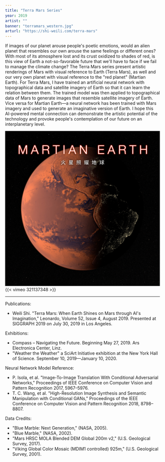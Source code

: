 ```yaml
---
title: "Terra Mars Series"
year: 2019
artist: ""
banner: "terramars_western.jpg"
arturl: "https://shi-weili.com/terra-mars"
---
```



If images of our planet arouse people's poetic emotions, would an alien planet that resembles our own arouse the same feelings or different ones? With most of its atmosphere lost and its crust oxidized to shades of red, is this view of Earth a not-so-favorable future that we'll have to face if we fail to manage the climate change? The Terra Mars series present artistic renderings of Mars with visual reference to Earth (Terra Mars), as well and our very own planet with visual reference to the "red planet" (Martian Earth). For Terra Mars, I have trained an artificial neural network with topographical data and satellite imagery of Earth so that it can learn the relation between them. The trained model was then applied to topographical data of Mars to generate images that resemble satellite imagery of Earth. Vice versa for Martian Earth—a neural network has been trained with Mars imagery and used to generate an imaginative version of Earth.  I hope this AI-powered mental connection can demonstrate the artistic potential of the technology and provoke people's contemplation of our future on an interplanetary level.

![Terra Mars](martianearth_western.jpg)
{{< vimeo 321137348 >}}

***

Publications:

 * Weili Shi. "Terra Mars: When Earth Shines on Mars through AI's Imagination," Leonardo, Volume 52, Issue 4, August 2019. Presented at SIGGRAPH 2019 on July 30, 2019 in Los Angeles.

Exhibitions:

 * Compass – Navigating the Future. Beginning May 27, 2019. Ars Electronica Center, Linz.
 * "Weather the Weather" a SciArt Initiative exhibition at the New York Hall of Science. September 10, 2019—January 10, 2020.

Neural Network Model Reference:

 * P. Isola, et al. "Image-To-Image Translation With Conditional Adversarial Networks," Proceedings of IEEE Conference on Computer Vision and Pattern Recognition 2017, 5967–5976.
 * T. C. Wang, et al. "High-Resolution Image Synthesis and Semantic Manipulation with Conditional GANs," Proceedings of the IEEE Conference on Computer Vision and Pattern Recognition 2018, 8798–8807.

Data Credits:

 * "Blue Marble: Next Generation," (NASA, 2005).
 * "Blue Marble," (NASA, 2002).
 * "Mars HRSC MOLA Blended DEM Global 200m v2," (U.S. Geological Survey, 2017).
 * "Viking Global Color Mosaic (MDIM1 controlled) 925m," (U.S. Geological Survey, 2001).
